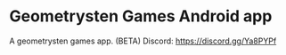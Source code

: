 # Geometrysten Games Android app
A geometrysten games app. (BETA) Discord: https://discord.gg/Ya8PYPf
